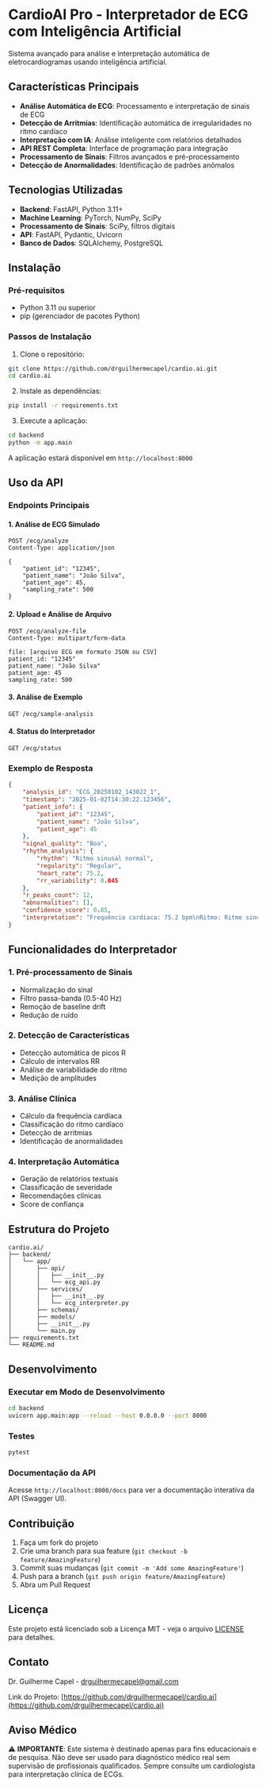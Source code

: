 # CardioAI Pro - Interpretador de ECG com Inteligência Artificial

Sistema avançado para análise e interpretação automática de eletrocardiogramas usando inteligência artificial.

## Características Principais

- **Análise Automática de ECG**: Processamento e interpretação de sinais de ECG
- **Detecção de Arritmias**: Identificação automática de irregularidades no ritmo cardíaco
- **Interpretação com IA**: Análise inteligente com relatórios detalhados
- **API REST Completa**: Interface de programação para integração
- **Processamento de Sinais**: Filtros avançados e pré-processamento
- **Detecção de Anormalidades**: Identificação de padrões anômalos

## Tecnologias Utilizadas

- **Backend**: FastAPI, Python 3.11+
- **Machine Learning**: PyTorch, NumPy, SciPy
- **Processamento de Sinais**: SciPy, filtros digitais
- **API**: FastAPI, Pydantic, Uvicorn
- **Banco de Dados**: SQLAlchemy, PostgreSQL

## Instalação

### Pré-requisitos

- Python 3.11 ou superior
- pip (gerenciador de pacotes Python)

### Passos de Instalação

1. Clone o repositório:
```bash
git clone https://github.com/drguilhermecapel/cardio.ai.git
cd cardio.ai
```

2. Instale as dependências:
```bash
pip install -r requirements.txt
```

3. Execute a aplicação:
```bash
cd backend
python -m app.main
```

A aplicação estará disponível em `http://localhost:8000`

## Uso da API

### Endpoints Principais

#### 1. Análise de ECG Simulado
```http
POST /ecg/analyze
Content-Type: application/json

{
    "patient_id": "12345",
    "patient_name": "João Silva",
    "patient_age": 45,
    "sampling_rate": 500
}
```

#### 2. Upload e Análise de Arquivo
```http
POST /ecg/analyze-file
Content-Type: multipart/form-data

file: [arquivo ECG em formato JSON ou CSV]
patient_id: "12345"
patient_name: "João Silva"
patient_age: 45
sampling_rate: 500
```

#### 3. Análise de Exemplo
```http
GET /ecg/sample-analysis
```

#### 4. Status do Interpretador
```http
GET /ecg/status
```

### Exemplo de Resposta

```json
{
    "analysis_id": "ECG_20250102_143022_1",
    "timestamp": "2025-01-02T14:30:22.123456",
    "patient_info": {
        "patient_id": "12345",
        "patient_name": "João Silva",
        "patient_age": 45
    },
    "signal_quality": "Boa",
    "rhythm_analysis": {
        "rhythm": "Ritmo sinusal normal",
        "regularity": "Regular",
        "heart_rate": 75.2,
        "rr_variability": 0.045
    },
    "r_peaks_count": 12,
    "abnormalities": [],
    "confidence_score": 0.85,
    "interpretation": "Frequência cardíaca: 75.2 bpm\nRitmo: Ritmo sinusal normal\nNenhuma anormalidade significativa detectada\nCONCLUSÃO: ECG dentro dos parâmetros normais"
}
```

## Funcionalidades do Interpretador

### 1. Pré-processamento de Sinais
- Normalização do sinal
- Filtro passa-banda (0.5-40 Hz)
- Remoção de baseline drift
- Redução de ruído

### 2. Detecção de Características
- Detecção automática de picos R
- Cálculo de intervalos RR
- Análise de variabilidade do ritmo
- Medição de amplitudes

### 3. Análise Clínica
- Cálculo da frequência cardíaca
- Classificação do ritmo cardíaco
- Detecção de arritmias
- Identificação de anormalidades

### 4. Interpretação Automática
- Geração de relatórios textuais
- Classificação de severidade
- Recomendações clínicas
- Score de confiança

## Estrutura do Projeto

```
cardio.ai/
├── backend/
│   └── app/
│       ├── api/
│       │   ├── __init__.py
│       │   └── ecg_api.py
│       ├── services/
│       │   ├── __init__.py
│       │   └── ecg_interpreter.py
│       ├── schemas/
│       ├── models/
│       ├── __init__.py
│       └── main.py
├── requirements.txt
└── README.md
```

## Desenvolvimento

### Executar em Modo de Desenvolvimento

```bash
cd backend
uvicorn app.main:app --reload --host 0.0.0.0 --port 8000
```

### Testes

```bash
pytest
```

### Documentação da API

Acesse `http://localhost:8000/docs` para ver a documentação interativa da API (Swagger UI).

## Contribuição

1. Faça um fork do projeto
2. Crie uma branch para sua feature (`git checkout -b feature/AmazingFeature`)
3. Commit suas mudanças (`git commit -m 'Add some AmazingFeature'`)
4. Push para a branch (`git push origin feature/AmazingFeature`)
5. Abra um Pull Request

## Licença

Este projeto está licenciado sob a Licença MIT - veja o arquivo [LICENSE](LICENSE) para detalhes.

## Contato

Dr. Guilherme Capel - drguilhermecapel@gmail.com

Link do Projeto: [https://github.com/drguilhermecapel/cardio.ai](https://github.com/drguilhermecapel/cardio.ai)

## Aviso Médico

⚠️ **IMPORTANTE**: Este sistema é destinado apenas para fins educacionais e de pesquisa. Não deve ser usado para diagnóstico médico real sem supervisão de profissionais qualificados. Sempre consulte um cardiologista para interpretação clínica de ECGs.

